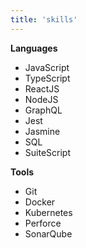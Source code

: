 ```yaml
---
title: 'skills'
---
```


**Languages**

- JavaScript
- TypeScript
- ReactJS
- NodeJS
- GraphQL
- Jest
- Jasmine
- SQL
- SuiteScript

**Tools**

- Git
- Docker
- Kubernetes
- Perforce
- SonarQube
